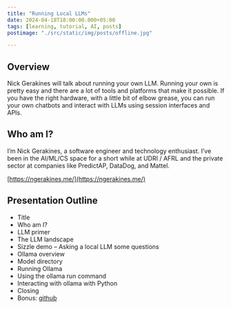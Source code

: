 ```yaml
---
title: "Running Local LLMs"
date: 2024-04-18T18:00:00.000+05:00
tags: [learning, tutorial, AI, posts]
postimage: "./src/static/img/posts/offline.jpg"

---
```




## Overview
Nick Gerakines will talk about running your own LLM.  Running your own is pretty easy and there are a lot of tools and platforms that make it possible. 
If you have the right hardware, with a little bit of elbow grease, you can run your own chatbots and interact with LLMs using session interfaces and APIs.

## Who am I?
I’m Nick Gerakines, a software engineer and technology enthusiast. I’ve been in the AI/ML/CS space for a short while at UDRI / AFRL and the private sector at companies like PredictAP, DataDog, and Mattel.

[https://ngerakines.me/](https://ngerakines.me/)


## Presentation Outline

* Title
* Who am I?
* LLM primer
* The LLM landscape
* Sizzle demo – Asking a local LLM some questions
* Ollama overview
* Model directory
* Running Ollama
* Using the ollama run command
* Interacting with ollama with Python
* Closing
* Bonus: [github](https://github.com/ggerganov/llama.cpp)

